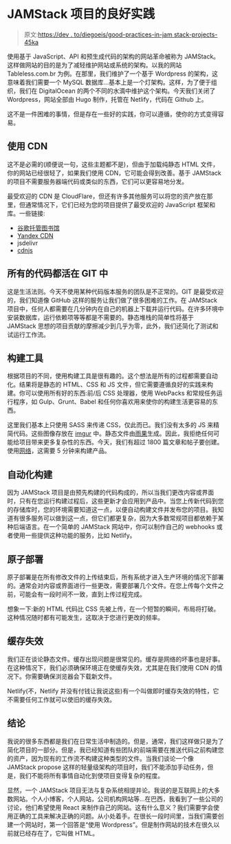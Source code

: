 # JAMStack 项目的良好实践

> 原文:[https://dev . to/diegoeis/good-practices-in-jam stack-projects-45ka](https://dev.to/diegoeis/good-practices-in-jamstack-projects-45ka)

使用基于 JavaScript、API 和预生成代码的架构的网站革命被称为 JAMStack。这样做网站的目的是为了减轻维护网站或系统的架构。以我的网站 Tableless.com.br 为例。在那里，我们维护了一个基于 Wordpress 的架构，这意味着我们需要一个 MySQL 数据库...基本上是一个灯架构。这样，为了便于组织，我们在 DigitalOcean 的两个不同的水滴中维护这个架构。今天我们关闭了 Wordpress，网站全部由 Hugo 制作，托管在 Netlify，代码在 Github 上。

这不是一件困难的事情，但是存在一些好的实践，你可以遵循，使你的方式变得容易。

## 使用 CDN

这不是必需的(顺便说一句，这些主题都不是)，但由于加载纯静态 HTML 文件，你的网站已经很轻了，如果我们使用 CDN，它可能会得到改善。基于 JAMStack 的项目不需要服务器端代码或类似的东西，它们可以更容易地分发。

最受欢迎的 CDN 是 CloudFlare，但还有许多其他服务可以将您的资产放在那里，但通常情况下，它们已经为您的项目提供了最受欢迎的 JavaScript 框架和库。一些链接:

*   [谷歌托管图书馆](https://developers.google.com/speed/libraries/#libraries)
*   [Yandex CDN](https://tech.yandex.ru/jslibs/)
*   jsdelivr
*   [cdnjs](https://cdnjs.com/)

## 所有的代码都活在 GIT 中

这是生活法则。今天不使用某种代码版本服务的团队是不正常的。GIT 是最受欢迎的，我们知道像 GitHub 这样的服务让我们做了很多困难的工作。在 JAMStack 项目中，任何人都需要在几分钟内在自己的机器上下载并运行代码。在许多环境中安装数据库，运行依赖项等等都是不需要的。静态堆栈的简单性将基于 JAMStack 思想的项目贡献的摩擦减少到几乎为零，此外，我们还简化了测试和试运行工作流。

## 构建工具

根据项目的不同，使用构建工具是很有趣的。这个想法是所有的过程都需要自动化。结果将是静态的 HTML、CSS 和 JS 文件，但它需要遵循良好的实践来构建。你可以使用所有好的东西:前/后 CSS 处理器，使用 WebPacks 和常规任务运行程序，如 Gulp、Grunt、Babel 和任何你喜欢用来使你的构建生活更容易的东西。

这里我们基本上只使用 SASS 来传递 CSS，仅此而已。我们没有太多的 JS 来精简代码。这些图像存放在 [imgur](http://imgur.com) 中。静态文件由[雨果](https://gohugo.io)生成。因此，我拒绝任何可能给项目带来更多复杂性的东西。今天，我们有超过 1800 篇文章和帖子要创建。使用[网络](http://netlify.com)，这需要 5 分钟来构建产品。

## 自动化构建

因为 JAMStack 项目是由预先构建的代码构成的，所以当我们更改内容或界面时，只有在您运行构建过程后，这些更新才会应用到产品中。当您上传新代码到您的存储库时，您的环境需要知道这一点，以便自动构建文件并发布您的项目。我知道有很多服务可以做到这一点，但它们都更复杂，因为大多数常规项目都依赖于某种后端语言。在一个简单的 JAMStack 网站中，你可以制作自己的 webhooks 或者使用一些提供这种功能的服务，比如 Netlify。

## 原子部署

原子部署是在所有修改文件的上传结束后，所有系统才进入生产环境的情况下部署的。通常会对内容或界面进行一些更改，需要部署几个文件。在您上传每个文件之前，可能会有一段时间不一致，直到上传过程完成。

想象一下:新的 HTML 代码比 CSS 先被上传，在一个短暂的瞬间，布局将打破。这种情况随时都有可能发生，这取决于您进行更改的频率。

## 缓存失效

我们正在谈论静态文件。缓存出现问题是很常见的。缓存是网络的坏事也是好事。在这种情况下，我们必须确保环境正在使缓存失效，尤其是在我们使用 CDN 的情况下。你需要确保浏览器会下载新文件。

Netlify(不，Netlify 并没有付钱让我说这些)有一个叫做即时缓存失效的特性，它不需要任何工作就可以使旧的缓存失效。

## 结论

我说的很多东西都是我们在日常生活中制造的。但是，通常，我们这样做只是为了简化项目的一部分。但是，我已经知道有些团队的前端需要在推送代码之前构建您的资产，因为现有的工作流不构建这种类型的文件。当我们谈论一个像 JAMStack propose 这样的轻量级架构的项目时，我们不能添加手动任务，但是，我们不能将所有事情自动化到使项目变得复杂的程度。

显然，一个 JAMStack 项目无法与复杂系统相提并论。我说的是互联网上的大多数网站。个人小博客，个人网站，公司机构网站等...在巴西，我看到了一些公司的讨论，他们希望使用 React 来制作自己的网站。这有什么意义？我们需要学会使用正确的工具来解决正确的问题。从小处着手。在很长一段时间里，当我们需要创建一个网站时，第一个回答是“使用 Wordpress”。但是制作网站的技术在很久以前就已经存在了，它叫做 HTML。